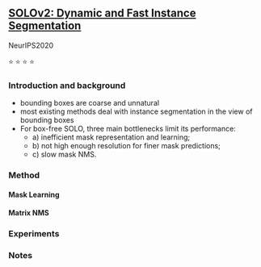 ## [SOLOv2: Dynamic and Fast Instance Segmentation](https://arxiv.org/abs/2003.10152)

NeurIPS2020

⭐ ⭐ ⭐ ⭐

### Introduction and background
- bounding boxes are coarse and unnatural
- most existing methods deal with instance segmentation in the view of bounding boxes
- For box-free SOLO, three main bottlenecks limit its performance: 
  - a) inefficient mask representation and learning; 
  - b) not high enough resolution for finer mask predictions; 
  - c) slow mask NMS.

### Method
#### Mask Learning

#### Matrix NMS

### Experiments

### Notes
